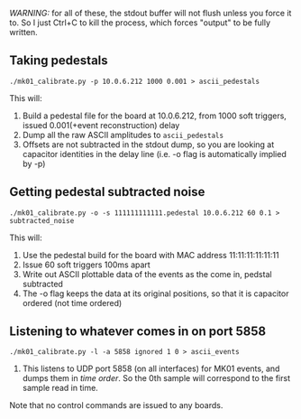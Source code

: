 *WARNING:* for all of these, the stdout buffer will not flush unless you force it to. So I just Ctrl+C to kill the
process, which forces "output" to be fully written.

## Taking pedestals

```
./mk01_calibrate.py -p 10.0.6.212 1000 0.001 > ascii_pedestals
```

This will:

1. Build a pedestal file for the board at 10.0.6.212, from 1000 soft triggers, issued 0.001(+event reconstruction) delay
2. Dump all the raw ASCII amplitudes to `ascii_pedestals`
3. Offsets are not subtracted in the stdout dump, so you are looking at capacitor identities in the delay line (i.e. -o flag is automatically implied by -p)

## Getting pedestal subtracted noise

```
./mk01_calibrate.py -o -s 111111111111.pedestal 10.0.6.212 60 0.1 > subtracted_noise
```

This will:

1. Use the pedestal build for the board with MAC address 11:11:11:11:11:11
2. Issue 60 soft triggers 100ms apart
3. Write out ASCII plottable data of the events as the come in, pedstal subtracted
4. The -o flag keeps the data at its original positions, so that it is capacitor ordered (not time ordered)

## Listening to whatever comes in on port 5858

```
./mk01_calibrate.py -l -a 5858 ignored 1 0 > ascii_events
```

1. This listens to UDP port 5858 (on all interfaces) for MK01 events, and dumps them
in *time order*.  So the 0th sample will correspond to the first sample read in time.

Note that no control commands are issued to any boards.